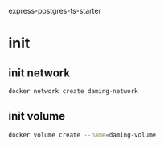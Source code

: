 express-postgres-ts-starter

# init
## init network
```bash
docker network create daming-network
```
## init volume
```bash
docker volume create --name=daming-volume
```
